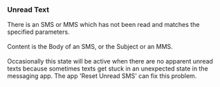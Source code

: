 ### Unread Text

There is an SMS or MMS which has not been read and matches the specified
parameters.\
\
Content is the Body of an SMS, or the Subject or an MMS.\
\
Occasionally this state will be active when there are no apparent unread
texts because sometimes texts get stuck in an unexpected state in the
messaging app. The app \'Reset Unread SMS\' can fix this problem.

